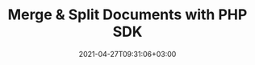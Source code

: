 ---
############################# Static ############################
layout: "product"
date: 2021-04-27T09:31:06+03:00
draft: false

product: "Merger"
product_tag: "merger"
platform: "PHP"
platform_tag: "php"

############################# Head ############################
head_title: "PHP Cloud SDK to Merge & Split PDF Word Excel Diagrams HTML Documents"
head_description: "PHP cloud document merger SDK and REST API to merge, join, remove and split pages of PDF, Word, Excel, diagrams &amp; HTML file formats."

############################# Header ############################
title: "Merge & Split Documents with PHP SDK"
description: "Cloud REST API for developers to quickly combine or split multiple documents of the same format within PHP based applications."
button:
    enable: true

############################# SubMenu ############################
submenu:
    enable: true
    
    left:
        img_alt: "GroupDocs.Merger Cloud SDK for PHP"
        image: "https://www.groupdocs.cloud/templates/groupdocscloud/images/sdk/272x272/groupdocs_merger-for-php.webp"
        product: "GroupDocs.Merger"
        platform: "Cloud SDK for PHP"

    middle:
        button:
            # button loop
            - link: "#overview"
              text: "Overview"

            # button loop
            - link: "#features"
              text: "Features"


            # button loop
            - link: "https://docs.groupdocs.cloud/merger/release-notes/"
              text: "Release Notes"

            # button loop
            - link: "https://purchase.groupdocs.cloud/pricing"
              text: "Pricing"

    right:
        link_download: "https://github.com/groupdocs-annotation-cloud/groupdocs-merger-cloud-php"
        link_learn: "https://docs.groupdocs.cloud/merger/"
        link_buy: "https://purchase.groupdocs.cloud/buy"

############################# Overview ############################
overview:
    enable: true
    content: |
      GroupDocs.Merger Cloud SDK for PHP is a programmatic solution to seamlessly join multiple documents of the same format into one, allowing to combine them page by page or choosing between the page ranges. The Cloud SDK supports many useful document operations to split one document into many, and create image representation of document pages in PNG, JPG and BMP formats for the better diagnosis of document structure and content within it.
      The document merger SDK is also capable to perform many useful merging and splitting operations on documents pages thus allowing you to move, remove, rotate, swap, extract or change the orientation of the pages with additional support of document information extraction and management of password-protected documents.
      GroupDocs.Merger Cloud SDK for PHP is built as a layer on top of GroupDocs.Merger Cloud REST API that can be used with any language or development platform that can call REST APIs.
    tabs:
      enable: true
      
      ## TAB ONE ##
      tab_one:
        description: |
          An overview of the features supported by the document merger Cloud API for PHP.
      
        left:
          enable: true
          icon: "fas fa-file"
          title: "Single Document Operations"
          content: |
            * Join multiple pages
            * Split document
            * Document pages preview
            * Change page order
            * Change page orientation
            * Extract pages
            * Remove pages
            * Rotate pages
            * Swap any two pages
        right:
          enable: true
          icon: "fas fa-files-o"
          title: "Multiple Files Operations"
          content: |
            * Combine multiple documents into one
            * Add document password
            * Update document password
            * Remove document password
            * Check document for password protection
      
      ## TAB TWO ##
      tab_two:
        description: |
          Document merger Cloud API for Java supported formats.

        left:
          enable: true
          table:
            # table loop
            - title: "Microsoft Office Formats"
              content: |
                * **Word**: DOC, DOCX, DOCM, DOT, DOTX, DOTM
                * **Excel**:  XLS, XLSX, XLSM, XLSB, XLT, XLTM, XLTX
                * **PowerPoint**: PPT, PPTX, PPS, PPSX
                * **Visio**: VDX, VSDX, VSDM, VSX, VSSX, VSSM, VTX, VSTX, VSTM
                * **OneNote**: ONE

        right:
          enable: true
          table:
            # table loop
            - title: "OpenDocument & Other Formats"
              content: |
                * **OpenDocument Formats**: ODT, OTT, ODP, OTP, ODS
                * **Fixed Layout**: PDF, XPS
                * **Text**: TXT, RTF, CSV, TSV
                * **Web**: HTML, MHT
                * **LaTex**: TEX
                * **eBook**: EPUB


      ## TAB THREE ##
      tab_three:
        description: |
          Supported Operating Systems and Frameworks
      
        left:
          enable: true
          table:
            # table loop
            - icon: "fab fa-windows"
              title: "Operating Systems"
              content: |
                * Microsoft Windows Desktop
                * Microsoft Windows Server
                * Linux
                * MacOS

            # table loop
            - icon: "fas fa-code"
              title: "Supported Frameworks"
              content: |
                * Java 7 (1.7) and above

        right:
          enable: true
          table:
            # table loop
            - icon: "fas fa-cogs"
              title: "Development Environments"
              content: |
                * NetBeans
                * IntelliJ IDEA
                * Eclipse
            # table loop
            - icon: "fas fa-tools"
              title: "Build Automation Tool"
              content: |
                * Maven

############################# Features ############################
features:
    enable: true
    title: "Document Merger REST API Features"

    feature:
      # feature loop
      - icon: "fas fa-files-o"
        content: "Combine multiple pages, slides or spreadsheets into a single document"

      # feature loop
      - icon: "fas fa-random"
        content: "Swap position of any two pages, slides or sheets within a document"

      # feature loop
      - icon: "fas fa-repeat"
        content: "Rotate pages by setting rotation angles like 90, 180 or 270 degrees"
      
      # feature loop
      - icon: "fas fa-scissors"
        content: "Split any document into smaller files"

      # feature loop
      - icon: "fas fa-times"
        content: "Remove any single or collection of specific pages"

      # feature loop
      - icon: "fas fa-refresh"
        content: "Change page orientation"

      # feature loop
      - icon: "fas fa-sort-amount-asc"
        content: "Rearrange pages, slides or diagrams"

      # feature loop
      - icon: "fas fa-key"
        content: "Set, reset & remove password"

      # feature loop
      - icon: "fas fa-list"
        content: "Fetch list of supported file formats"
    
    more_feature:
      
      # more_feature_loop
      - title: "Join multipe pages - PHP"
        content: |
          
          ```PHP
            //Get your App SID and App Key at https://dashboard.groupdocs.cloud (free registration is required).
            class JoinMultipleDocuments {
              public static function Run() {
              
                $documentApi = CommonUtils::GetDocumentApiInstance();
              
                $fileInfo1 = new Model\FileInfo();
                $fileInfo1->setFilePath("WordProcessing/four-pages.docx");         
                $item1 = new Model\JoinItem();        
                $item1->setFileInfo($fileInfo1);

                $fileInfo2 = new Model\FileInfo();
                $fileInfo2->setFilePath("WordProcessing/one-page.docx");          
                $item2 = new Model\JoinItem();
                $item2->setFileInfo($fileInfo2);                
              
                $options = new Model\JoinOptions();
                $options->setJoinItems([$item1, $item2]);
                $options->setOutputPath("Output/joined.docx");

                $request = new Requests\joinRequest($options);       
                $response = $documentApi->join($request);
              
                echo "Output file path: " . $response->getPath();    
                echo "\n";                        
              }
            }		
                ```
############################# Support ############################
support:
    enable: true

############################# Solutions ############################
solutions:
    enable: true
    title: "GroupDocs.Merger Cloud also offers individual document merger SDKs for other languages as listed below:"

    solution:
        # solution loop
        - img_alt: "GroupDocs.Merger Cloud for cURL"
          image: "https://www.groupdocs.cloud/templates/groupdocscloud/images/sdk/272x272/groupdocs_merger-for-curl.webp"
          product: "GroupDocs.Merger"
          platform: "Cloud for cURL"
          link: "/merger/curl"

        # solution loop
        - img_alt: "GroupDocs.Merger Cloud SDK for .NET"
          image: "https://www.groupdocs.cloud/templates/groupdocscloud/images/sdk/272x272/groupdocs_merger-for-net.webp"
          product: "GroupDocs.Merger"
          platform: "Cloud SKD for .NET"
          link: "/merger/net"

        # solution loop
        - img_alt: "GroupDocs.Merger Cloud SDK for Java"
          image: "https://www.groupdocs.cloud/templates/groupdocscloud/images/sdk/272x272/groupdocs_merger-for-java.webp"
          product: "GroupDocs.Merger"
          platform: "Cloud SDK for Java"
          link: "/merger/java"

        # solution loop
        - img_alt: "GroupDocs.Merger Cloud SDK for Python"
          image: "https://www.groupdocs.cloud/templates/groupdocscloud/images/sdk/272x272/groupdocs_merger-for-python.webp"
          product: "GroupDocs.Merger"
          platform: "Cloud SDK for Python"
          link: "/merger/python"

        # solution loop
        - img_alt: "GroupDocs.Merger Cloud SDK for Ruby"
          image: "https://www.groupdocs.cloud/templates/groupdocscloud/images/sdk/272x272/groupdocs_merger-for-ruby.webp"
          product: "GroupDocs.Merger"
          platform: "Cloud SDK for Ruby"
          link: "/merger/ruby"

        # solution loop
        - img_alt: "GroupDocs.Merger Cloud SDK for Node.js"
          image: "https://www.groupdocs.cloud/templates/groupdocscloud/images/sdk/272x272/groupdocs_merger-for-node.webp"
          product: "GroupDocs.Merger"
          platform: "Cloud SDK for Node.js"
          link: "/merger/nodejs"
        # solution loop
        - img_alt: "GroupDocs.Merger Cloud SDK for Android"
          image: "https://www.groupdocs.cloud/templates/groupdocscloud/images/sdk/272x272/groupdocs_merger-for-android.webp"
          product: "GroupDocs.Merger"
          platform: "Cloud SDK for Android"
          link: "/merger/android"
        

############################# Back to top ###############################
back_to_top:
  enable: true
---